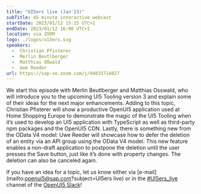 ```yaml
---
title: "UI5ers live (Jan'23)"
subTitle: 45 minute interactive webcast
startDate: 2023/01/12 15:15 UTC+1
endDate: 2023/01/12 16:00 UTC+1
location: via ZOOM
logo: ./logos/ui5ers.svg
speakers:
  -  Christian Pfisterer
  -  Merlin Beutlberger
  -  Matthias Oßwald
  -  Uwe Reeder
url: https://sap-se.zoom.com/j/94833714827
---
```

We start this episode with Merlin Beutlberger and Matthias Osswald, who will introduce you to the upcoming UI5 Tooling version 3 and explain some of their ideas for the next major enhancements. Adding to this topic, Christian Pfisterer will show a productive OpenUI5 application used at Home Shopping Europe to demonstrate the magic of the UI5 Tooling when it’s used to develop an UI5 application with TypeScript as well as third-party npm packages and the OpenUI5 CDN.
Lastly, there is something new from the OData V4 model: Uwe Reeder will showcase how to defer the deletion of an entity via an API group using the OData V4 model. This new feature enables a non-draft application to postpone the deletion until the user presses the Save button, just like it’s done with property changes. The deletion can also be canceled again.

If you have an idea for a topic, let us know either via [e-mail](mailto:openui5@sap.com?subject=UI5ers live) or in the 
[#UI5ers_live](https://openui5.slack.com/archives/C01CP60AAN7) channel of the [OpenUI5 Slack](https://ui5-slack-invite.cfapps.eu10.hana.ondemand.com/)!
